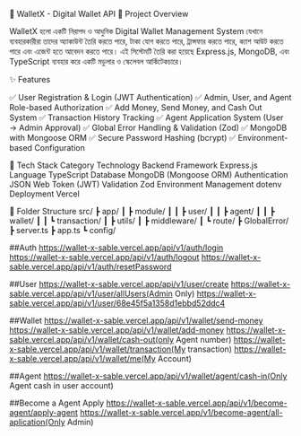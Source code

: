 📨 WalletX - Digital Wallet API
📖 Project Overview

WalletX হলো একটি নিরাপদ ও আধুনিক Digital Wallet Management System যেখানে ব্যবহারকারীরা তাদের অ্যাকাউন্ট তৈরি করতে পারে, টাকা যোগ করতে পারে, ট্রান্সফার করতে পারে, ক্যাশ আউট করতে পারে এবং এজেন্ট হতে আবেদন করতে পারে।
এই সিস্টেমটি তৈরি করা হয়েছে Express.js, MongoDB, এবং TypeScript ব্যবহার করে একটি মডুলার ও স্কেলেবল আর্কিটেকচারে।

✨ Features

✅ User Registration & Login (JWT Authentication)
✅ Admin, User, and Agent Role-based Authorization
✅ Add Money, Send Money, and Cash Out System
✅ Transaction History Tracking
✅ Agent Application System (User → Admin Approval)
✅ Global Error Handling & Validation (Zod)
✅ MongoDB with Mongoose ORM
✅ Secure Password Hashing (bcrypt)
✅ Environment-based Configuration

🧱 Tech Stack
Category Technology
Backend Framework	Express.js
Language	TypeScript
Database	MongoDB (Mongoose ORM)
Authentication	JSON Web Token (JWT)
Validation	Zod
Environment Management	dotenv
Deployment	Vercel

🧩 Folder Structure
src/
 ┣ app/
 ┃ ┣ module/
 ┃ ┃ ┣ user/
 ┃ ┃ ┣ agent/
 ┃ ┃ ┣ wallet/
 ┃ ┃ ┗ transaction/
 ┃ ┣ utils/
 ┃ ┣ middleware/
 ┃ ┗ route/
 ┣ GlobalError/
 ┣ server.ts
 ┣ app.ts
 ┗ config/

##Auth
https://wallet-x-sable.vercel.app/api/v1/auth/login  
https://wallet-x-sable.vercel.app/api/v1/auth/logout
https://wallet-x-sable.vercel.app/api/v1/auth/resetPassword

##User
https://wallet-x-sable.vercel.app/api/v1/user/create
https://wallet-x-sable.vercel.app/api/v1/user/allUsers(Admin Only)
https://wallet-x-sable.vercel.app/api/v1/user/68e45f5a1358d1ebbd52ddc4

##Wallet
https://wallet-x-sable.vercel.app/api/v1/wallet/send-money
https://wallet-x-sable.vercel.app/api/v1/wallet/add-money
https://wallet-x-sable.vercel.app/api/v1/wallet/cash-out(only Agent number)
https://wallet-x-sable.vercel.app/api/v1/wallet/transaction(My transaction)
https://wallet-x-sable.vercel.app/api/v1/wallet/me(My Account)

##Agent
https://wallet-x-sable.vercel.app/api/v1/wallet/agent/cash-in(Only Agent cash in user account)

##Become a Agent Apply
https://wallet-x-sable.vercel.app/api/v1/become-agent/apply-agent
https://wallet-x-sable.vercel.app/v1/become-agent/all-aplication(Only Admin)



